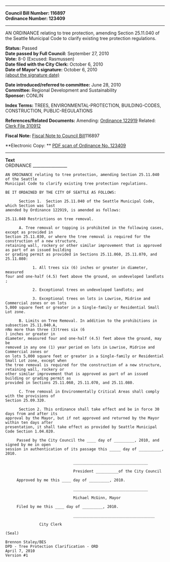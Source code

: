 * * * * *  
  
**Council Bill Number: [](#h0)[](#h2)116897**   
**Ordinance Number: 123409**  
  
* * * * *  
  
AN ORDINANCE relating to tree protection, amending Section 25.11.040 of the Seattle Municipal Code to clarify existing tree protection regulations.  
  
**Status:** Passed   
**Date passed by Full Council:** September 27, 2010   
**Vote:** 8-0 (Excused: Rasmussen)   
**Date filed with the City Clerk:** October 6, 2010   
**Date of Mayor's signature:** October 6, 2010   
[(about the signature date)](/~public/approvaldate.htm)   
  
  
**Date introduced/referred to committee:** June 28, 2010   
**Committee:** Regional Development and Sustainability   
**Sponsor:** CONLIN   
  
**Index Terms:** TREES, ENVIRONMENTAL-PROTECTION, BUILDING-CODES, CONSTRUCTION, PUBLIC-REGULATIONS  
  
**References/Related Documents:** Amending: [Ordinance 122919](http://clerk.ci.seattle.wa.us/~scripts/nph-brs.exe?s1=&s3=&s%204=122919&s2=&s5=&Sect4=AND&l=20&Sect2=THESON&Sect3=PLURON&Sect5=CBORY&Sect6=HITOFF&d=ORDF&p=1&u=/~public/cbory.htm&r=0&f=S) Related: [Clerk File 310912](http://clerk.ci.seattle.wa.us/~scripts/nph-brs.exe?s1=&s2=&s3=310912&s4=&Sect4=AND&l=20&Sect2=THESON&Sect3=PLURON&Sect5=CFCF1&Sect6=HITOFF&d=CFCF&p=1&u=/~public/cfcf1.htm&r=1&f=G)  
  
**Fiscal Note:** [Fiscal Note to Council Bill](http://clerk.seattle.gov/~public/fnote/116897.htm)[](#h1)[](#h3)116897  
  
**Electronic Copy: ** [PDF scan of Ordinance No. 123409](/~archives/Ordinances/Ord_123409.pdf)  
  
* * * * *  
  
**Text**  
    ORDINANCE _________________  
  
    AN ORDINANCE relating to tree protection, amending Section 25.11.040 of the Seattle  
    Municipal Code to clarify existing tree protection regulations.  
  
    BE IT ORDAINED BY THE CITY OF SEATTLE AS FOLLOWS:  
  
          Section 1.  Section 25.11.040 of the Seattle Municipal Code, which Section was last  
    amended by Ordinance 122919, is amended as follows:  
  
    25.11.040 Restrictions on tree removal.  
  
          A. Tree removal or topping is prohibited in the following cases, except as provided in  
    Section 25.11.030, or where the tree removal is required for the construction of a new structure,  
    retaining wall, rockery or other similar improvement that is approved as part of an issued building  
    or grading permit as provided in Sections 25.11.060, 25.11.070, and 25.11.080:  
  
                1. All trees six (6) inches or greater in diameter, measured   
    four and one-half (4.5) feet above the ground, on undeveloped landlots  
    ;  
  
                2. Exceptional trees on undeveloped landlots; and  
  
                3. Exceptional trees on lots in Lowrise, Midrise and Commercial zones or on lots  
    5,000 square feet or greater in a Single-family or Residential Small Lot zone.  
  
          B. Limits on Tree Removal. In addition to the prohibitions in subsection 25.11.040.A,   
    nNo more than three (3)trees six (6  
    ) inches or greater in  
    diameter, measured four and one-half (4.5) feet above the ground, may be  
    removed in any one (1) year period on lots in Lowrise, Midrise and Commercial zones or  
    on lots 5,000 square feet or greater in a Single-family or Residential Small Lot zone, except when  
    the tree removal is required for the construction of a new structure, retaining wall, rockery or  
    other similar improvement that is approved as part of an issued building or grading permit as  
    provided in Sections 25.11.060, 25.11.070, and 25.11.080.  
  
          C. Tree removal in Environmentally Critical Areas shall comply with the provisions of  
    Section 25.09.320.  
  
          Section 2. This ordinance shall take effect and be in force 30 days from and after its  
    approval by the Mayor, but if not approved and returned by the Mayor within ten days after  
    presentation, it shall take effect as provided by Seattle Municipal Code Section 1.04.020.  
  
         Passed by the City Council the ____ day of _________, 2010, and signed by me in open  
    session in authentication of its passage this _____ day of __________, 2010.  
  
                                  _________________________________  
  
                                  President __________of the City Council  
  
         Approved by me this ____ day of _________, 2010.  
  
                                  _________________________________  
  
                                  Michael McGinn, Mayor  
  
         Filed by me this ____ day of _________, 2010.  
  
                                  ____________________________________  
  
                   City Clerk  
  
    (Seal)  
  
    Brennon Staley/BES  
    DPD - Tree Protection Clarification - ORD  
    April 7, 2010  
    Version #1  
